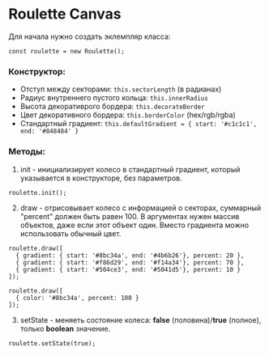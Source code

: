 # Roulette Canvas

Для начала нужно создать эклемпляр класса:
```
const roulette = new Roulette();
```

### Конструктор:
 - Отступ между секторами: ```this.sectorLength``` (в радианах)
 - Радиус внутреннего пустого кольца: ```this.innerRadius```
 - Высота декоративрого бордера: ```this.decorateBorder```
 - Цвет декоративного бордера: ```this.borderColor``` (hex/rgb/rgba)
 - Стандартный градиент: ```this.defaultGradient = {
    start: '#c1c1c1',
    end: '#848484'
}```

### Методы:
1. init - инициализирует колесо в стандартный градиент, который указывается в конструкторе, без параметров.
```
roulette.init();
```

2. draw - отрисовывает колесо с информацией о секторах, суммарный "percent" должен быть равен 100. В аргументах нужен массив объектов, даже если этот объект один. Вместо градиента можно использовать обычный цвет.
```
roulette.draw([
  { gradient: { start: '#8bc34a', end: '#4b6b26'}, percent: 20 },
  { gradient: { start: '#f86d29', end: '#f14a34'}, percent: 70 },
  { gradient: { start: '#504ce3', end: '#5041d5'}, percent: 10 }
]);
```
```
roulette.draw([
  { color: '#8bc34a', percent: 100 }
]);
```


3. setState - меняеть состояние колеса: **false** (половина)/**true** (полное), только **boolean** значение.
```
roulette.setState(true);
```
